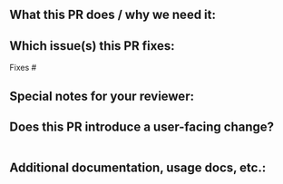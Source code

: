 <!--  Thanks for sending a pull request! -->

## What this PR does / why we need it:

## Which issue(s) this PR fixes:
<!--
*Automatically closes linked issue when PR is merged.
Usage: `Fixes #<issue number>`, or `Fixes (paste link of issue)`.
_If PR is about `failing-tests`, please post the related issues/tests in a comment and do not use `Fixes`_*
-->
Fixes #

## Special notes for your reviewer:

## Does this PR introduce a user-facing change?
<!--
If no, just write "NONE" in the release-note block below.
If yes, a release note is required:
Enter your extended-release note in the block below. If the PR requires additional action from users switching to the new release, include the string "action required".

-->
```release-note

```

## Additional documentation, usage docs, etc.:

<!--
This section can be blank if this pull request does not require a release note.

When adding links which point to resources within git repositories, like
supporting documentation, please reference a specific commit and avoid
linking directly to the master branch. This ensures that links reference a
specific point in time, rather than a document that may change over time.


-->
```docs

```
